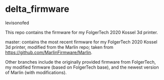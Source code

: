 # delta_firmware
levisonofed

This repo contains the firmware for my FolgerTech 2020 Kossel 3d printer.

master: contains the most recent firmware for my FolgerTech 2020 Kossel 3d printer, modified from the Marlin repo; taken from https://github.com/MarlinFirmware/Marlin.

Other branches include the originally provided firmware from FolgerTech, my modified firmware (based on FolgerTech base), and the newest version of Marlin (with modifications).


